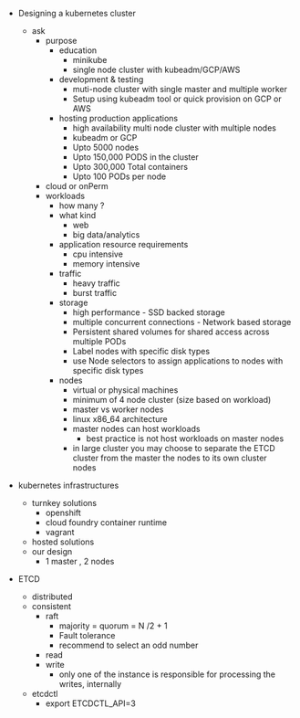- Designing a kubernetes cluster
    - ask
        - purpose
            - education
                - minikube 
                - single node cluster with kubeadm/GCP/AWS
            - development & testing
                - muti-node cluster with single master and multiple worker
                - Setup using kubeadm tool or quick provision on GCP or AWS 
            - hosting production applications
                - high availability multi node cluster with multiple nodes
                - kubeadm or GCP 
                - Upto 5000 nodes
                - Upto 150,000 PODS in the cluster
                - Upto 300,000 Total containers
                - Upto 100 PODs per node
        - cloud or onPerm
        - workloads
            - how many ?
            - what kind
                - web
                - big data/analytics
            - application resource requirements
                - cpu intensive
                - memory intensive
            - traffic
                - heavy traffic
                - burst traffic
            - storage
                - high performance - SSD backed storage
                - multiple concurrent connections - Network based storage
                - Persistent shared volumes for shared access across multiple PODs
                - Label nodes with specific disk types
                - use Node selectors to assign applications to nodes with specific disk types
            - nodes
                - virtual or physical machines
                - minimum of 4 node cluster (size based on workload)
                - master vs worker nodes
                - linux x86_64 architecture
                - master nodes can host workloads
                    - best practice is not host workloads on master nodes
                - in large cluster you may choose to separate the ETCD cluster from the master the nodes to its own cluster nodes

- kubernetes infrastructures
    - turnkey solutions
        - openshift
        - cloud foundry container runtime
        - vagrant
    - hosted solutions
    - our design
        - 1 master , 2 nodes
- ETCD 
    - distributed
    - consistent
        - raft
            - majority = quorum = N /2 + 1
            - Fault tolerance
            - recommend to select an odd number
        - read
        - write
            - only one of the instance is responsible for processing the writes, internally 
    - etcdctl
        - export ETCDCTL_API=3
        